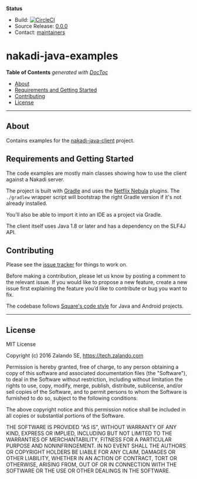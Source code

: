 **Status**

- Build: [![CircleCI](https://circleci.com/gh/zalando-incubator/nakadi-java-examples.svg?style=svg)](https://circleci.com/gh/zalando-incubator/nakadi-java-examples)
- Source Release: [0.0.0](https://github.com/zalando-incubator/nakadi-java-examples/releases/tag/0.0.0)
- Contact: [maintainers](https://github.com/zalando-incubator/nakadi-java-examples/blob/master/MAINTAINERS)

# nakadi-java-examples

<!-- START doctoc generated TOC please keep comment here to allow auto update -->
<!-- DON'T EDIT THIS SECTION, INSTEAD RE-RUN doctoc TO UPDATE -->
**Table of Contents**  *generated with [DocToc](https://github.com/thlorenz/doctoc)*

- [About](#about)
- [Requirements and Getting Started](#requirements-and-getting-started)
- [Contributing](#contributing)
- [License](#license)

<!-- END doctoc generated TOC please keep comment here to allow auto update -->

----

## About

Contains examples for the [nakadi-java-client](https://github.com/zalando-incubator/nakadi-java) 
project.


## Requirements and Getting Started

The code examples are mostly main classes showing how to use the client against a Nakadi server. 

The project is built with [Gradle](http://gradle.org/) and uses the 
[Netflix Nebula](https://nebula-plugins.github.io/) plugins. The `./gradlew` 
wrapper script will bootstrap the right Gradle version if it's not already 
installed. 

You'll also be able to import it into an IDE as a project via Gradle.

The client itself uses Java 1.8 or later and has a dependency on the SLF4J API.
 
## Contributing

Please see the [issue tracker](https://github.com/zalando-incubator/nakadi-java/issues) 
for things to work on.

Before making a contribution, please let us know by posting a comment to the 
relevant issue. If you would like to propose a new feature, create a new issue 
first explaining the feature you’d like to contribute or bug you want to fix.

The codebase follows [Square's code style](https://github.com/square/java-code-styles) 
for Java and Android projects.


----

## License

MIT License

Copyright (c) 2016 Zalando SE, https://tech.zalando.com

Permission is hereby granted, free of charge, to any person obtaining a copy
of this software and associated documentation files (the "Software"), to deal
in the Software without restriction, including without limitation the rights
to use, copy, modify, merge, publish, distribute, sublicense, and/or sell
copies of the Software, and to permit persons to whom the Software is
furnished to do so, subject to the following conditions:

The above copyright notice and this permission notice shall be included in all
copies or substantial portions of the Software.

THE SOFTWARE IS PROVIDED "AS IS", WITHOUT WARRANTY OF ANY KIND, EXPRESS OR
IMPLIED, INCLUDING BUT NOT LIMITED TO THE WARRANTIES OF MERCHANTABILITY,
FITNESS FOR A PARTICULAR PURPOSE AND NONINFRINGEMENT. IN NO EVENT SHALL THE
AUTHORS OR COPYRIGHT HOLDERS BE LIABLE FOR ANY CLAIM, DAMAGES OR OTHER
LIABILITY, WHETHER IN AN ACTION OF CONTRACT, TORT OR OTHERWISE, ARISING FROM,
OUT OF OR IN CONNECTION WITH THE SOFTWARE OR THE USE OR OTHER DEALINGS IN THE
SOFTWARE.


